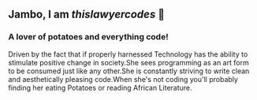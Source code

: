 ## Jambo, I am ***thislawyercodes*** 👋
### A lover of potatoes and everything code!
Driven by the fact that if properly harnessed Technology has the ability
    to stimulate positive change in society.She sees programming as an art form to be consumed  just like any other.She is constantly
     striving to write clean and aesthetically pleasing code.When she's not coding you'll 
     probably finding her eating Potatoes or reading African Literature. 



